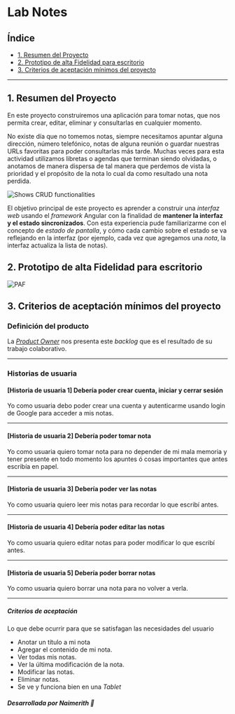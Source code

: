 # Lab Notes

## Índice

* [1. Resumen del Proyecto](#2-resumen-del-proyecto)
* [2. Prototipo de alta Fidelidad para escritorio](#3-Prototipo-de-alta-Fidelidad-para-escritorio)
* [3. Criterios de aceptación mínimos del proyecto](#5-criterios-de-aceptación-mínimos-del-proyecto)


***


## 1. Resumen del Proyecto

En este proyecto construiremos una aplicación para tomar notas, que nos permita
crear, editar, eliminar y consultarlas en cualquier momento.

No existe día que no tomemos notas, siempre necesitamos apuntar alguna
dirección, número telefónico, notas de alguna reunión o guardar nuestras URLs
favoritas para poder consultarlas más tarde. Muchas veces para esta actividad
utilizamos libretas o agendas que terminan siendo olvidadas, o anotamos de
manera dispersa de tal manera que perdemos de vista la prioridad y el propósito
de la nota lo cual da como resultado una nota perdida.

![Shows CRUD functionalities](https://raw.githubusercontent.com/florenciasilva/lab-notes/master/demo-crud.gif?token=AGJBHNTVAQRWOVF2IGMP6FK5NVFAS)

El objetivo principal de este proyecto es aprender a construir una _interfaz
web_ usando el _framework_ Angular con la finalidad de **mantener la interfaz y el estado sincronizados**. Con esta
 experiencia pude familiarizarme con el concepto de _estado de pantalla_,
y cómo cada cambio sobre el estado se va reflejando en la interfaz (por
ejemplo, cada vez que agregamos una _nota_, la interfaz actualiza la lista
de notas).

## 2. Prototipo de alta Fidelidad para escritorio

![PAF](https://user-images.githubusercontent.com/89501132/175837626-049c945f-4ca0-4b58-9e6a-bb6b6a9be312.png)


## 3. Criterios de aceptación mínimos del proyecto

### Definición del producto

La [_Product Owner_](https://youtu.be/r2hU7MVIzxs) nos presenta este _backlog_
que es el resultado de su trabajo colaborativo.

***

### Historias de usuaria

#### [Historia de usuaria 1] Debería poder crear cuenta, iniciar y cerrar sesión

Yo como usuaria debo poder crear una cuenta y autenticarme usando login de
Google para acceder a mis notas.

***

#### [Historia de usuaria 2] Debería poder tomar nota

Yo como usuaria quiero tomar nota para no depender de mi mala
memoria y tener presente en todo momento los apuntes ó cosas importantes que
antes escribía en papel.

***

#### [Historia de usuaria 3] Debería poder ver las notas

Yo como usuaria quiero leer mis notas para recordar lo que escribí
antes.

***

#### [Historia de usuaria 4] Debería poder editar las notas

Yo como usuaria quiero editar notas para poder modificar lo que
escribí antes.

***

#### [Historia de usuaria 5] Debería poder borrar notas

Yo como usuaria quiero borrar una nota para no volver a verla.

***

##### Criterios de aceptación

Lo que debe ocurrir para que se satisfagan las necesidades del usuario

* Anotar un título a mi nota
* Agregar el contenido de mi nota.
* Ver todas mis notas.
* Ver la última modificación de la nota.
* Modificar las notas.
* Eliminar notas.
* Se ve y funciona bien en una _Tablet_

##### Desarrollada por Naimerith 💙


